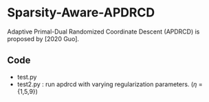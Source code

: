 # Sparsity-Aware-APDRCD

Adaptive Primal-Dual Randomized Coordinate Descent (APDRCD) is proposed by [2020 Guo].

## Code
* test.py
* test2.py : run apdrcd with varying regularization parameters. ($\eta$ = \{1,5,9\})

